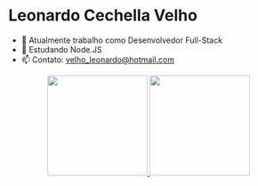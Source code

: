 # Leonardo Cechella Velho

- 🔭 Atualmente trabalho como Desenvolvedor Full-Stack
- 🌱 Estudando Node.JS
- 📫 Contato: velho_leonardo@hotmail.com

<div align="center">
  <a href="https://github.com/LeonardoCechellaVelho">
  <img height="180em" src="https://github-readme-stats.vercel.app/api?username=LeonardoCechellaVelho&show_icons=true&theme=radical&include_all_commits=true&count_private=true"/>
  <img height="180em" src="https://github-readme-stats.vercel.app/api/top-langs/?username=LeonardoCechellaVelho&layout=compact&langs_count=7&theme=radical"/>
</div>
